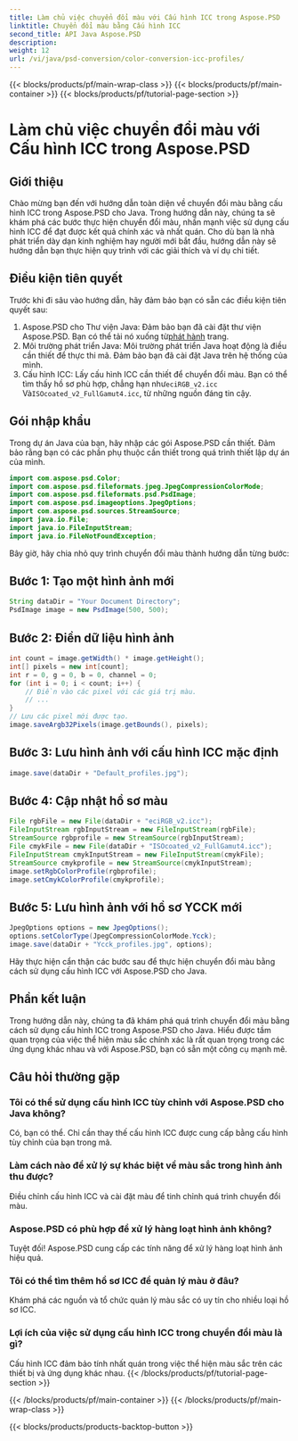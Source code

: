 ```yaml
---
title: Làm chủ việc chuyển đổi màu với Cấu hình ICC trong Aspose.PSD
linktitle: Chuyển đổi màu bằng Cấu hình ICC
second_title: API Java Aspose.PSD
description: 
weight: 12
url: /vi/java/psd-conversion/color-conversion-icc-profiles/
---
```


{{< blocks/products/pf/main-wrap-class >}}
{{< blocks/products/pf/main-container >}}
{{< blocks/products/pf/tutorial-page-section >}}

# Làm chủ việc chuyển đổi màu với Cấu hình ICC trong Aspose.PSD

## Giới thiệu
Chào mừng bạn đến với hướng dẫn toàn diện về chuyển đổi màu bằng cấu hình ICC trong Aspose.PSD cho Java. Trong hướng dẫn này, chúng ta sẽ khám phá các bước thực hiện chuyển đổi màu, nhấn mạnh việc sử dụng cấu hình ICC để đạt được kết quả chính xác và nhất quán. Cho dù bạn là nhà phát triển dày dạn kinh nghiệm hay người mới bắt đầu, hướng dẫn này sẽ hướng dẫn bạn thực hiện quy trình với các giải thích và ví dụ chi tiết.
## Điều kiện tiên quyết
Trước khi đi sâu vào hướng dẫn, hãy đảm bảo bạn có sẵn các điều kiện tiên quyết sau:
1.  Aspose.PSD cho Thư viện Java: Đảm bảo bạn đã cài đặt thư viện Aspose.PSD. Bạn có thể tải nó xuống từ[phát hành](https://releases.aspose.com/psd/java/) trang.
2. Môi trường phát triển Java: Môi trường phát triển Java hoạt động là điều cần thiết để thực thi mã. Đảm bảo bạn đã cài đặt Java trên hệ thống của mình.
3.  Cấu hình ICC: Lấy cấu hình ICC cần thiết để chuyển đổi màu. Bạn có thể tìm thấy hồ sơ phù hợp, chẳng hạn như`eciRGB_v2.icc` Và`ISOcoated_v2_FullGamut4.icc`, từ những nguồn đáng tin cậy.
## Gói nhập khẩu
Trong dự án Java của bạn, hãy nhập các gói Aspose.PSD cần thiết. Đảm bảo rằng bạn có các phần phụ thuộc cần thiết trong quá trình thiết lập dự án của mình.
```java
import com.aspose.psd.Color;
import com.aspose.psd.fileformats.jpeg.JpegCompressionColorMode;
import com.aspose.psd.fileformats.psd.PsdImage;
import com.aspose.psd.imageoptions.JpegOptions;
import com.aspose.psd.sources.StreamSource;
import java.io.File;
import java.io.FileInputStream;
import java.io.FileNotFoundException;
```
Bây giờ, hãy chia nhỏ quy trình chuyển đổi màu thành hướng dẫn từng bước:
## Bước 1: Tạo một hình ảnh mới
```java
String dataDir = "Your Document Directory";
PsdImage image = new PsdImage(500, 500);
```
## Bước 2: Điền dữ liệu hình ảnh
```java
int count = image.getWidth() * image.getHeight();
int[] pixels = new int[count];
int r = 0, g = 0, b = 0, channel = 0;
for (int i = 0; i < count; i++) {
    // Điền vào các pixel với các giá trị màu.
    // ...
}
// Lưu các pixel mới được tạo.
image.saveArgb32Pixels(image.getBounds(), pixels);
```
## Bước 3: Lưu hình ảnh với cấu hình ICC mặc định
```java
image.save(dataDir + "Default_profiles.jpg");
```
## Bước 4: Cập nhật hồ sơ màu
```java
File rgbFile = new File(dataDir + "eciRGB_v2.icc");
FileInputStream rgbInputStream = new FileInputStream(rgbFile);
StreamSource rgbprofile = new StreamSource(rgbInputStream);
File cmykFile = new File(dataDir + "ISOcoated_v2_FullGamut4.icc");
FileInputStream cmykInputStream = new FileInputStream(cmykFile);
StreamSource cmykprofile = new StreamSource(cmykInputStream);
image.setRgbColorProfile(rgbprofile);
image.setCmykColorProfile(cmykprofile);
```
## Bước 5: Lưu hình ảnh với hồ sơ YCCK mới
```java
JpegOptions options = new JpegOptions();
options.setColorType(JpegCompressionColorMode.Ycck);
image.save(dataDir + "Ycck_profiles.jpg", options);
```
Hãy thực hiện cẩn thận các bước sau để thực hiện chuyển đổi màu bằng cách sử dụng cấu hình ICC với Aspose.PSD cho Java.
## Phần kết luận
Trong hướng dẫn này, chúng ta đã khám phá quá trình chuyển đổi màu bằng cách sử dụng cấu hình ICC trong Aspose.PSD cho Java. Hiểu được tầm quan trọng của việc thể hiện màu sắc chính xác là rất quan trọng trong các ứng dụng khác nhau và với Aspose.PSD, bạn có sẵn một công cụ mạnh mẽ.
## Câu hỏi thường gặp
### Tôi có thể sử dụng cấu hình ICC tùy chỉnh với Aspose.PSD cho Java không?
Có, bạn có thể. Chỉ cần thay thế cấu hình ICC được cung cấp bằng cấu hình tùy chỉnh của bạn trong mã.
### Làm cách nào để xử lý sự khác biệt về màu sắc trong hình ảnh thu được?
Điều chỉnh cấu hình ICC và cài đặt màu để tinh chỉnh quá trình chuyển đổi màu.
### Aspose.PSD có phù hợp để xử lý hàng loạt hình ảnh không?
Tuyệt đối! Aspose.PSD cung cấp các tính năng để xử lý hàng loạt hình ảnh hiệu quả.
### Tôi có thể tìm thêm hồ sơ ICC để quản lý màu ở đâu?
Khám phá các nguồn và tổ chức quản lý màu sắc có uy tín cho nhiều loại hồ sơ ICC.
### Lợi ích của việc sử dụng cấu hình ICC trong chuyển đổi màu là gì?
Cấu hình ICC đảm bảo tính nhất quán trong việc thể hiện màu sắc trên các thiết bị và ứng dụng khác nhau.
{{< /blocks/products/pf/tutorial-page-section >}}

{{< /blocks/products/pf/main-container >}}
{{< /blocks/products/pf/main-wrap-class >}}

{{< blocks/products/products-backtop-button >}}
